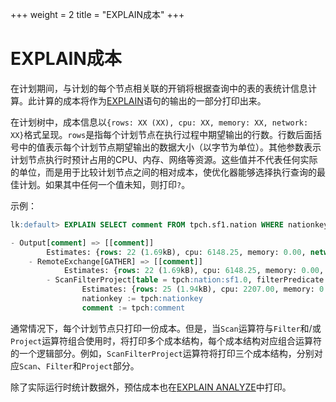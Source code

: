 +++
weight = 2
title = "EXPLAIN成本"
+++

EXPLAIN成本
===============

在计划期间，与计划的每个节点相关联的开销将根据查询中的表的表统计信息计算。此计算的成本将作为[EXPLAIN](../sql/explain.md)语句的输出的一部分打印出来。

在计划树中，成本信息以`{rows: XX (XX), cpu: XX, memory: XX, network: XX}`格式呈现。`rows`是指每个计划节点在执行过程中期望输出的行数。行数后面括号中的值表示每个计划节点期望输出的数据大小（以字节为单位）。其他参数表示计划节点执行时预计占用的CPU、内存、网络等资源。这些值并不代表任何实际的单位，而是用于比较计划节点之间的相对成本，使优化器能够选择执行查询的最佳计划。如果其中任何一个值未知，则打印`?`。

 

示例：

``` sql
lk:default> EXPLAIN SELECT comment FROM tpch.sf1.nation WHERE nationkey > 3;

- Output[comment] => [[comment]]
        Estimates: {rows: 22 (1.69kB), cpu: 6148.25, memory: 0.00, network: 1734.25}
    - RemoteExchange[GATHER] => [[comment]]
            Estimates: {rows: 22 (1.69kB), cpu: 6148.25, memory: 0.00, network: 1734.25}
        - ScanFilterProject[table = tpch:nation:sf1.0, filterPredicate = ("nationkey" > BIGINT '3')] => [[comment]]
                Estimates: {rows: 25 (1.94kB), cpu: 2207.00, memory: 0.00, network: 0.00}/{rows: 22 (1.69kB), cpu: 4414.00, memory: 0.00, network: 0.00}/{rows: 22 (1.69kB), cpu: 6148.25, memory: 0.00, network: 0.00}
                nationkey := tpch:nationkey
                comment := tpch:comment
```


通常情况下，每个计划节点只打印一份成本。但是，当`Scan`运算符与`Filter`和/或`Project`运算符组合使用时，将打印多个成本结构，每个成本结构对应组合运算符的一个逻辑部分。例如，`ScanFilterProject`运算符将打印三个成本结构，分别对应`Scan`、`Filter`和`Project`部分。

 

除了实际运行时统计数据外，预估成本也在[EXPLAIN ANALYZE](../sql/explain-analyze.md)中打印。
